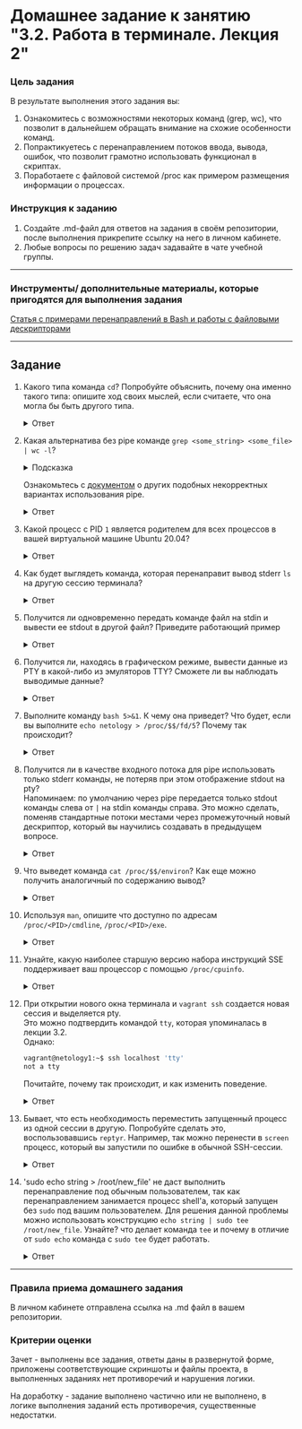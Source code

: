 # Домашнее задание к занятию "3.2. Работа в терминале. Лекция 2"

### Цель задания

В результате выполнения этого задания вы:
1. Ознакомитесь с возможностями некоторых команд (grep, wc), что позволит в дальнейшем обращать внимание на схожие особенности команд.
2. Попрактикуетесь с перенаправлением потоков ввода, вывода, ошибок, что позволит грамотно использовать функционал в скриптах.
3. Поработаете с файловой системой /proc как примером размещения информации о процессах.


### Инструкция к заданию

1. Создайте .md-файл для ответов на задания в своём репозитории, после выполнения прикрепите ссылку на него в личном кабинете.
2. Любые вопросы по решению задач задавайте в чате учебной группы.

------

### Инструменты/ дополнительные материалы, которые пригодятся для выполнения задания

[Статья с примерами перенаправлений в Bash и работы с файловыми дескрипторами](https://wiki.bash-hackers.org/howto/redirection_tutorial)


------

## Задание

1. Какого типа команда `cd`? Попробуйте объяснить, почему она именно такого типа: опишите ход своих мыслей, если считаете, что она могла бы быть другого типа.

	<details>
	<summary>Ответ</summary>

	Команда cd - встроенная команда оболочки bash.
	Проверить можно командой:
	$ type cd
	cd is a shell builtin
	
	команды могут быть:
	Внутренняя команда оболочки
	Внешняя команда / исполняемый файл
	Функция оболочки
	Алиас
	Ключевое слово
	
	Я считаю, что cd может быть только внутренней командой оболочки.
	Потому что без перехода по директориям не получилось бы работать с системой до установки дополнительных пакетов.

	</details>


2. Какая альтернатива без pipe команде `grep <some_string> <some_file> | wc -l`?   

	<details>
	<summary>Подсказка</summary>

	`man grep` поможет в ответе на этот вопрос. 

	</details>
	
	Ознакомьтесь с [документом](http://www.smallo.ruhr.de/award.html) о других подобных некорректных вариантах использования pipe.

	<details>
	<summary>Ответ</summary>

	grep -c <some_string> <some_file>

	</details>


3. Какой процесс с PID `1` является родителем для всех процессов в вашей виртуальной машине Ubuntu 20.04?

	<details>
	<summary>Ответ</summary>

	/sbin/init

	</details>


4. Как будет выглядеть команда, которая перенаправит вывод stderr `ls` на другую сессию терминала?

	<details>
	<summary>Ответ</summary>

	ls 2>/dev/pts/1

	</details>


5. Получится ли одновременно передать команде файл на stdin и вывести ее stdout в другой файл? Приведите работающий пример

	<details>
	<summary>Ответ</summary>

	exec 5<&0			# Связать дескр. #5 со stdin
	exec 4>&1			# Связать дескр. #4 со stdout
	exec 0< testfile
	exec > logfile.txt
	count=1
	while read line
	do
		echo "Line #$count: $line"
		count=$(( $count + 1 ))
	done
	exec 0<&5			# Восстановить stdin и закрыть дескр. #5
	exec 1>&4 4>&-		# Восстановить stdout и закрыть дескр. #4

	</details>


6. Получится ли, находясь в графическом режиме, вывести данные из PTY в какой-либо из эмуляторов TTY? Сможете ли вы наблюдать выводимые данные?

	<details>
	<summary>Ответ</summary>

	Можно вывести перенаправив выаод команды в /dev/tty*
	Например: echo 123 > /dev/tty0

	</details>


7. Выполните команду `bash 5>&1`. К чему она приведет? Что будет, если вы выполните `echo netology > /proc/$$/fd/5`? Почему так происходит?

	<details>
	<summary>Ответ</summary>

	Если выполнить команду 'bash 5>&1', но откроется декриптор 5 и перенаправится в stdout:
	$ echo $$
	1591
	
	$ ls -l /proc/1591/fd
	total 0
	lrwx------ 1 vagrant vagrant 64 Jan 19 18:30 0 -> /dev/pts/0
	lrwx------ 1 vagrant vagrant 64 Jan 19 18:30 1 -> /dev/pts/0
	lrwx------ 1 vagrant vagrant 64 Jan 19 18:30 2 -> /dev/pts/0
	lrwx------ 1 vagrant vagrant 64 Jan 19 18:30 255 -> /dev/pts/0
	lrwx------ 1 vagrant vagrant 64 Jan 19 18:30 5 -> /dev/pts/0
	
	Если выполнить команду 'echo netology > /proc/$$/fd/5', то выведется "netology":
	$ echo netology > /proc/$$/fd/5
	netology
	
	Выведется netology, т.к. мы слово netology отправили на 5 поток, который перенаправлен в 1 (стандартный вывод).

	</details>


8. Получится ли в качестве входного потока для pipe использовать только stderr команды, не потеряв при этом отображение stdout на pty?  
	Напоминаем: по умолчанию через pipe передается только stdout команды слева от `|` на stdin команды справа.
Это можно сделать, поменяв стандартные потоки местами через промежуточный новый дескриптор, который вы научились создавать в предыдущем вопросе.

	<details>
	<summary>Ответ</summary>

	$ cat file_test
	cat: file_test: No such file or directory
	
	$ cat file_test 4>&1 1>&2 2>&4 | grep 'No such'
	cat: file_test: No such file or directory

	</details>


9. Что выведет команда `cat /proc/$$/environ`? Как еще можно получить аналогичный по содержанию вывод?

	<details>
	<summary>Ответ</summary>

	Команда 'cat /proc/$$/environ' выводит переменные окружения, с которыми была запущена текущая сессия bash.
	Аналогичной командой може быть 'env'

	</details>


10. Используя `man`, опишите что доступно по адресам `/proc/<PID>/cmdline`, `/proc/<PID>/exe`.

	<details>
	<summary>Ответ</summary>

		/proc/[pid]/cmdline строка 216 в man proc
	В этом файле хранится команда процесса, если процесс не явзяется зомби.
	
		/proc/[pid]/exe строка 268 в man proc
	Это символьная ссылка, указывающую на команду, которой запускался данный процесс.
	
	Например:
	Я запустил 'sleep 100':
	cat /proc/1763/cmdline
	sleep100
	
	ls -l /proc/1763/exe
	lrwxrwxrwx 1 vagrant vagrant 0 Jan 20 07:27 /proc/1763/exe -> /usr/bin/sleep

	</details>


11. Узнайте, какую наиболее старшую версию набора инструкций SSE поддерживает ваш процессор с помощью `/proc/cpuinfo`.

	<details>
	<summary>Ответ</summary>

	Ответ: sse4_2
	grep sse /proc/cpuinfo
	flags           : fpu vme de pse tsc msr pae mce cx8 apic sep mtrr pge mca cmov pat pse36 clflush mmx fxsr sse sse2 ht syscall nx rdtscp lm constant_tsc rep_good nopl xtopology nonstop_tsc cpuid tsc_known_freq pni pclmulqdq monitor ssse3 cx16 pcid sse4_1 sse4_2 x2apic movbe popcnt aes xsave avx rdrand hypervisor lahf_lm abm 3dnowprefetch invpcid_single fsgsbase avx2 invpcid rdseed clflushopt md_clear flush_l1d arch_capabilities

	</details>


12. При открытии нового окна терминала и `vagrant ssh` создается новая сессия и выделяется pty.  
	Это можно подтвердить командой `tty`, которая упоминалась в лекции 3.2.  
	Однако:

    ```bash
	vagrant@netology1:~$ ssh localhost 'tty'
	not a tty
    ```

	Почитайте, почему так происходит, и как изменить поведение.

	<details>
	<summary>Ответ</summary>

	ssh -t localhost 'tty'

	</details>


13. Бывает, что есть необходимость переместить запущенный процесс из одной сессии в другую. Попробуйте сделать это, воспользовавшись `reptyr`. Например, так можно перенести в `screen` процесс, который вы запустили по ошибке в обычной SSH-сессии.

	<details>
	<summary>Ответ</summary>

	В сессии 1 запустил команду 'sleep 500', в сессии 2 посмотрел процесс 'ps -ef | grep sleep'. В сессии 3 запустил команду 'reptyr 2552' и через ctrl + c отменил ее выполнение. Процесс sleep завершился в консоле 3.

	</details>


14. 'sudo echo string > /root/new_file' не даст выполнить перенаправление под обычным пользователем, так как перенаправлением занимается процесс shell'а, который запущен без `sudo` под вашим пользователем. Для решения данной проблемы можно использовать конструкцию `echo string | sudo tee /root/new_file`. Узнайте? что делает команда `tee` и почему в отличие от `sudo echo` команда с `sudo tee` будет работать.

	<details>
	<summary>Ответ</summary>

	При выполнении команды 'sudo echo string > /root/new_file' sudo применяетмся к команде echo.
	Во втором случае с привилегиями sudo выполняется команда tee, которая через pipe принимает на вход текст, записывает его в /root/new_file и так же выводит на экран.

	</details>

----

### Правила приема домашнего задания

В личном кабинете отправлена ссылка на .md файл в вашем репозитории.


### Критерии оценки

Зачет - выполнены все задания, ответы даны в развернутой форме, приложены соответствующие скриншоты и файлы проекта, в выполненных заданиях нет противоречий и нарушения логики.

На доработку - задание выполнено частично или не выполнено, в логике выполнения заданий есть противоречия, существенные недостатки. 
